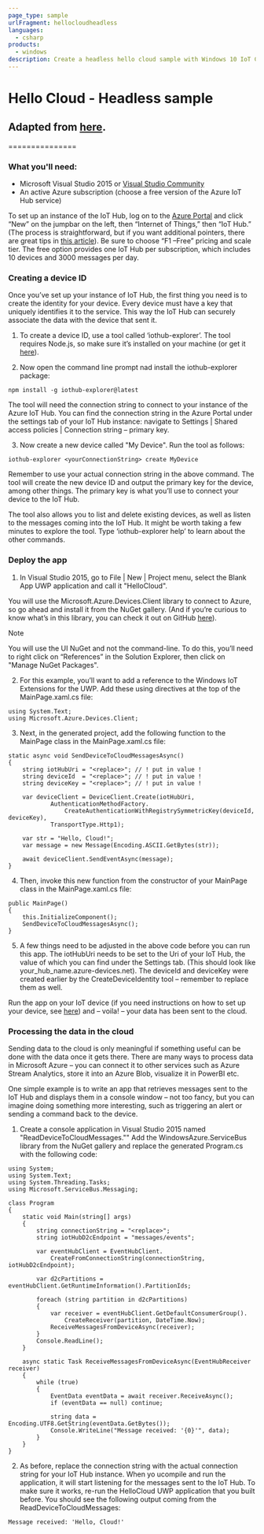 ```yaml
---
page_type: sample
urlFragment: hellocloudheadless
languages:
  - csharp
products:
  - windows
description: Create a headless hello cloud sample with Windows 10 IoT Core and Azure.
---
```


# Hello Cloud - Headless sample

## Adapted from [here](https://blogs.windows.com/buildingapps/2015/12/09/windows-iot-core-and-azure-iot-hub-putting-the-i-in-iot/).
===============

### What you'll need:
* Microsoft Visual Studio 2015 or [Visual Studio Community](https://docs.nuget.org/consume/Package-Manager-Dialog)
* An active Azure subscription (choose a free version of the Azure IoT Hub service)

To set up an instance of the IoT Hub, log on to the [Azure Portal](https://portal.azure.com/) and click “New” on the jumpbar on the left, then “Internet of Things,” then “IoT Hub.” (The process is straightforward, but if you want additional pointers, there are great tips in [this article](https://azure.microsoft.com/en-us/documentation/articles/iot-hub-csharp-csharp-getstarted/#create-an-iot-hub)). Be sure to choose “F1 –Free” pricing and scale tier. The free option provides one IoT Hub per subscription, which includes 10 devices and 3000 messages per day.

### Creating a device ID

Once you’ve set up your instance of IoT Hub, the first thing you need is to create the identity for your device. Every device must have a key that uniquely identifies it to the service. This way the IoT Hub can securely associate the data with the device that sent it.

1. To create a device ID, use a tool called ‘iothub-explorer’. The tool requires Node.js, so make sure it’s installed on your machine (or get it [here](https://nodejs.org/en/download/)).

2. Now open the command line prompt nad install the iothub-explorer package:

```
npm install -g iothub-explorer@latest
```

The tool will need the connection string to connect to your instance of the Azure IoT Hub. You can find the connection string in the Azure Portal under the settings tab of your IoT Hub instance: navigate to Settings | Shared access policies | Connection string – primary key.

3. Now create a new device called "My Device". Run the tool as follows:

```
iothub-explorer <yourConnectionString> create MyDevice
```

Remember to use your actual connection string in the above command. The tool will create the new device ID and output the primary key for the device, among other things. The primary key is what you’ll use to connect your device to the IoT Hub.

The tool also allows you to list and delete existing devices, as well as listen to the messages coming into the IoT Hub. It might be worth taking a few minutes to explore the tool. Type ‘iothub-explorer help’ to learn about the other commands.

### Deploy the app

1. In Visual Studio 2015, go to File | New | Project menu, select the Blank App UWP application and call it "HelloCloud".

You will use the Microsoft.Azure.Devices.Client library to connect to Azure, so go ahead and install it from the NuGet gallery. (And if you’re curious to know what’s in this library, you can check it out on GitHub [here](https://github.com/azure/azure-iot-sdks)). 

> [!NOTE]
> You will use the UI NuGet and not the command-line. To do this, you’ll need to right click on “References” in the Solution Explorer, then click on "Manage NuGet Packages".

2. For this example, you’ll want to add a reference to the Windows IoT Extensions for the UWP. Add these using directives at the top of the MainPage.xaml.cs file:

```
using System.Text;
using Microsoft.Azure.Devices.Client;
```

3. Next, in the generated project, add the following function to the MainPage class in the MainPage.xaml.cs file:

```
static async void SendDeviceToCloudMessagesAsync()
{
    string iotHubUri = "<replace>"; // ! put in value !
    string deviceId  = "<replace>"; // ! put in value !
    string deviceKey = "<replace>"; // ! put in value !
 
    var deviceClient = DeviceClient.Create(iotHubUri,
            AuthenticationMethodFactory.
                CreateAuthenticationWithRegistrySymmetricKey(deviceId, deviceKey), 
            TransportType.Http1);
 
    var str = "Hello, Cloud!";
    var message = new Message(Encoding.ASCII.GetBytes(str));
 
    await deviceClient.SendEventAsync(message);
}
```
4. Then, invoke this new function from the constructor of your MainPage class in the MainPage.xaml.cs file:

```
public MainPage()
{
    this.InitializeComponent();
    SendDeviceToCloudMessagesAsync();
}
```

5. A few things need to be adjusted in the above code before you can run this app. The iotHubUri needs to be set to the Uri of your IoT Hub, the value of which you can find under the Settings tab. (This should look like your_hub_name.azure-devices.net). The deviceId and deviceKey were created earlier by the CreateDeviceIdentity tool – remember to replace them as well.


Run the app on your IoT device (if you need instructions on how to set up your device, see [here](https://docs.microsoft.com/en-us/windows/iot-core/getstarted)) and – voila! – your data has been sent to the cloud.

### Processing the data in the cloud

Sending data to the cloud is only meaningful if something useful can be done with the data once it gets there. There are many ways to process data in Microsoft Azure – you can connect it to other services such as Azure Stream Analytics, store it into an Azure Blob, visualize it in PowerBI etc.

One simple example is to write an app that retrieves messages sent to the IoT Hub and displays them in a console window – not too fancy, but you can imagine doing something more interesting, such as triggering an alert or sending a command back to the device.

1. Create a console application in Visual Studio 2015 named "ReadDeviceToCloudMessages."" Add the WindowsAzure.ServiceBus library from the NuGet gallery and replace the generated Program.cs with the following code:

```
using System;
using System.Text;
using System.Threading.Tasks;
using Microsoft.ServiceBus.Messaging;
 
class Program
{
    static void Main(string[] args)
    {
        string connectionString = "<replace>";
        string iotHubD2cEndpoint = "messages/events";
 
        var eventHubClient = EventHubClient.
            CreateFromConnectionString(connectionString, iotHubD2cEndpoint);
 
        var d2cPartitions = eventHubClient.GetRuntimeInformation().PartitionIds;
 
        foreach (string partition in d2cPartitions)
        {
            var receiver = eventHubClient.GetDefaultConsumerGroup().
                CreateReceiver(partition, DateTime.Now);
            ReceiveMessagesFromDeviceAsync(receiver);
        }
        Console.ReadLine();
    }
 
    async static Task ReceiveMessagesFromDeviceAsync(EventHubReceiver receiver)
    {
        while (true)
        {
            EventData eventData = await receiver.ReceiveAsync();
            if (eventData == null) continue;
 
            string data = Encoding.UTF8.GetString(eventData.GetBytes());
            Console.WriteLine("Message received: '{0}'", data);
        }
    }
}
```

2. As before, replace the connection string with the actual connection string for your IoT Hub instance. When yo ucompile and run the application, it will start listening for the messages sent to the IoT Hub. To make sure it works, re-run the HelloCloud UWP application that you built before. You should see the following output coming from the ReadDeviceToCloudMessages:

```
Message received: 'Hello, Cloud!'
```
